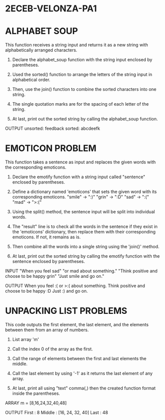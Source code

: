 # 2ECEB-VELONZA-PA1

# ALPHABET SOUP
This function receives a string input and returns it as a new string with alphabetically arranged characters.

1. Declare the alphabet_soup function with the string input enclosed by parentheses.

2. Used the sorted() function to arrange the letters of the string input in alphabetical order.

3. Then, use the join() function to combine the sorted characters into one string.

4. The single quotation marks are for the spacing of each letter of the string.

5. At last, print out the sorted string by calling the alphabet_soup function.

OUTPUT
unsorted: feedback
sorted: abcdeefk


# EMOTICON PROBLEM
This function takes a sentence as input and replaces the given words with the corresponding emoticons.

1. Declare the emotify function with a string input called "sentence" enclosed by parentheses.
   
2. Define a dictionary named 'emoticons' that sets the given word with its corresponding emoticons.
    "smile" →  ":)"
    "grin"  →  ":D"
    "sad"   →  ":("
    "mad"   →  ">:("
   
4. Using the split() method, the sentence input will be split into individual words.
   
5. The "result" line is to check all the words in the sentence if they exist in the 'emoticons' dictionary, then replace them with their corresponding emoticons. If not, it remains as is.
   
6. Then combine all the words into a single string using the 'join()' method.
   
7. At last, print out the sorted string by calling the emotify function with the sentence enclosed by parentheses.

INPUT
"When you feel sad"
"or mad about something."
"Think positive and choose to be happy grin"
"Just smile and go on."

OUTPUT
When you feel :(
or >:( about something.
Think positive and choose to be happy :D
Just :) and go on.


# UNPACKING LIST PROBLEMS
This code outputs the first element, the last element, and the elements between them from an array of numbers.

1. List array 'm'

2. Call the index 0 of the array as the first.

3. Call the range of elements between the first and last elements the middle.

4. Call the last element by using '-1' as it returns the last element of any array.

5. At last, print all using "text" comma(,) then the created function format inside the parentheses.

ARRAY
m = [8,16,24,32,40,48]

OUTPUT 
First : 8
Middle : [16, 24, 32, 40]
Last : 48


   
  
